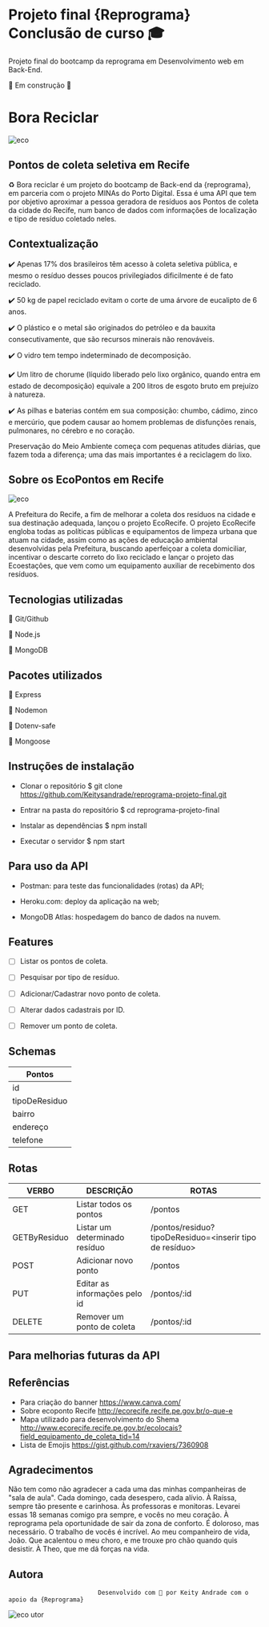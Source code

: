 # Projeto final {Reprograma} Conclusão de curso 🎓

Projeto final do bootcamp da reprograma em Desenvolvimento web em Back-End.

🚧 Em construção 🚧


# Bora Reciclar

![eco](https://github.com/Keitysandrade/reprograma-projeto-final/blob/main/eco.jpg)

## Pontos de coleta seletiva em Recife 
♻️ Bora reciclar é um projeto do bootcamp de Back-end da {reprograma}, em parceria com o projeto MINAs do Porto Digital. 
Essa é uma API que tem por objetivo aproximar a pessoa geradora de resíduos aos Pontos de coleta da cidade do Recife, num banco de dados com informações de localização e tipo de resíduo coletado neles.

## Contextualização

✔️ Apenas 17% dos brasileiros têm acesso à coleta seletiva pública, e mesmo o resíduo desses poucos privilegiados dificilmente é de fato reciclado. 

✔️ 50 kg de papel reciclado evitam o corte de uma árvore de eucalipto de 6 anos.

✔️ O plástico e o metal são originados do petróleo e da bauxita consecutivamente, que são recursos minerais não renováveis.

✔️ O vidro tem tempo indeterminado de decomposição.

✔️ Um litro de chorume (líquido liberado pelo lixo orgânico, quando entra em estado de decomposição) equivale a 200 litros de esgoto bruto em prejuízo à natureza.

✔️ As pilhas e baterias contém em sua composição: chumbo, cádimo, zinco e mercúrio, que podem causar ao homem problemas de disfunções renais, pulmonares, no cérebro e no coração.

Preservação do Meio Ambiente começa com pequenas atitudes diárias, que fazem toda a diferença; uma das mais importantes é a reciclagem do lixo.

## Sobre os EcoPontos em Recife

![eco](https://github.com/Keitysandrade/reprograma-projeto-final/blob/main/unnamed%20(1).jpg)

A Prefeitura do Recife, a fim de melhorar a coleta dos resíduos na cidade e sua destinação adequada, lançou o projeto EcoRecife.
O projeto EcoRecife engloba todas as políticas públicas e equipamentos de limpeza urbana que atuam na cidade, assim como as ações de educação ambiental desenvolvidas pela Prefeitura, buscando aperfeiçoar a coleta domiciliar, incentivar o descarte correto do lixo reciclado e lançar o projeto das Ecoestações, que vem como um equipamento auxiliar de recebimento dos resíduos. 



## Tecnologias utilizadas

🔧 Git/Github

🔧 Node.js

🔧 MongoDB

## Pacotes utilizados

🔧 Express

🔧 Nodemon

🔧 Dotenv-safe

🔧 Mongoose

## Instruções de instalação

* Clonar o repositório
$ git clone https://github.com/Keitysandrade/reprograma-projeto-final.git

* Entrar na pasta do repositório
$ cd reprograma-projeto-final

*  Instalar as dependências
$ npm install

*  Executar o servidor
$ npm start


## Para uso da API

<!--ts-->

* Postman: para teste das funcionalidades (rotas) da API;

* Heroku.com: deploy da aplicação na web;

* MongoDB Atlas: hospedagem do banco de dados na nuvem.


## Features
- [ ] Listar os pontos de coleta.
- [ ] Pesquisar por tipo de resíduo.
- [ ] Adicionar/Cadastrar novo ponto de coleta.
- [ ] Alterar dados cadastrais por ID.
- [ ] Remover um ponto de coleta.


## Schemas

| Pontos        |
| ----------    | 
| id            | 
| tipoDeResiduo | 
| bairro        | 
| endereço      |
| telefone      | 


## Rotas

|  VERBO       |  DESCRIÇÃO                     |     ROTAS                                                       |
| ----------   |  --------------------          |   ----------                                                    |
| GET          | Listar todos os pontos         | /pontos                                                         |
| GETByResiduo | Listar um determinado resíduo  | /pontos/residuo?tipoDeResiduo=<inserir tipo de resíduo>         |
| POST         | Adicionar novo ponto           | /pontos                                                         |
| PUT          | Editar as informações pelo id  | /pontos/:id                                                     |
| DELETE       | Remover um ponto de coleta     | /pontos/:id                          |

## Para melhorias futuras da API

## Referências
* Para criação do banner https://www.canva.com/
* Sobre ecoponto Recife http://ecorecife.recife.pe.gov.br/o-que-e
* Mapa utilizado para desenvolvimento do Shema http://www.ecorecife.recife.pe.gov.br/ecolocais?field_equipamento_de_coleta_tid=14
* Lista de Emojis https://gist.github.com/rxaviers/7360908 

## Agradecimentos

Não tem como não agradecer a cada uma das minhas companheiras de "sala de aula".
Cada domingo, cada desespero, cada alívio.
À Raíssa, sempre  tão presente e carinhosa. 
Às professoras e monitoras. 
Levarei essas 18 semanas comigo pra sempre, e vocês no meu coração. 
À reprograma pela oportunidade de sair da zona de conforto. É doloroso, mas necessário. O trabalho de vocês é incrível. 
Ao meu companheiro de vida, João. Que acalentou o meu choro, e me trouxe pro chão quando quis desistir.
À Theo, que me dá forças na vida. 


## Autora


                             Desenvolvido com 💜 por Keity Andrade com o apoio da {Reprograma}


![eco](https://github.com/Keitysandrade/reprograma-projeto-final/blob/main/reprograma.jpg)
utor




